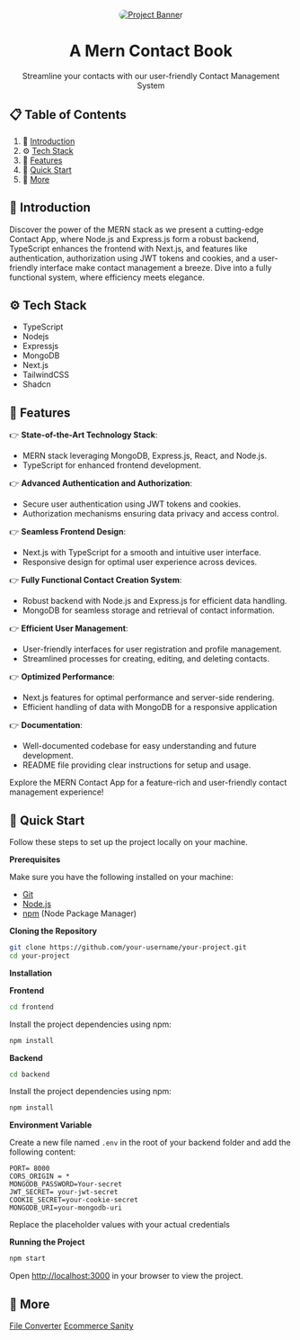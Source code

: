<div align="center">
  <br />
    <a href="https://github.com/Md-Zainulabdin/Contact-Book" target="_blank">
      <img src="./frontend//public/readme.jpg" style="border-radius: 10px" alt="Project Banner">
    </a>
  <br />

  <h1 align="center">A Mern Contact Book</h1>
  <div align="center">
    Streamline your contacts with our user-friendly Contact Management System
  </div>
</div>

## 📋 <a name="table">Table of Contents</a>

1. 🤖 [Introduction](#introduction)
2. ⚙️ [Tech Stack](#tech-stack)
3. 🔋 [Features](#features)
4. 🤸 [Quick Start](#quick-start)
5. 🚀 [More](#more)

## <a name="introduction">🤖 Introduction</a>

Discover the power of the MERN stack as we present a cutting-edge Contact App, where Node.js and Express.js form a robust backend, TypeScript enhances the frontend with Next.js, and features like authentication, authorization using JWT tokens and cookies, and a user-friendly interface make contact management a breeze. Dive into a fully functional system, where efficiency meets elegance.

## <a name="tech-stack">⚙️ Tech Stack</a>

- TypeScript
- Nodejs
- Expressjs
- MongoDB
- Next.js
- TailwindCSS
- Shadcn

## <a name="features">🔋 Features</a>

👉 **State-of-the-Art Technology Stack**:

- MERN stack leveraging MongoDB, Express.js, React, and Node.js.
- TypeScript for enhanced frontend development.

👉 **Advanced Authentication and Authorization**:

- Secure user authentication using JWT tokens and cookies.
- Authorization mechanisms ensuring data privacy and access control.

👉 **Seamless Frontend Design**:

- Next.js with TypeScript for a smooth and intuitive user interface.
- Responsive design for optimal user experience across devices.

👉 **Fully Functional Contact Creation System**:

- Robust backend with Node.js and Express.js for efficient data handling.
- MongoDB for seamless storage and retrieval of contact information.

👉 **Efficient User Management**:

- User-friendly interfaces for user registration and profile management.
- Streamlined processes for creating, editing, and deleting contacts.

👉 **Optimized Performance**:

- Next.js features for optimal performance and server-side rendering.
- Efficient handling of data with MongoDB for a responsive application

👉 **Documentation**:

- Well-documented codebase for easy understanding and future development.
- README file providing clear instructions for setup and usage.

Explore the MERN Contact App for a feature-rich and user-friendly contact management experience!

## <a name="quick-start">🤸 Quick Start</a>

Follow these steps to set up the project locally on your machine.

**Prerequisites**

Make sure you have the following installed on your machine:

- [Git](https://git-scm.com/)
- [Node.js](https://nodejs.org/en)
- [npm](https://www.npmjs.com/) (Node Package Manager)

**Cloning the Repository**

```bash
git clone https://github.com/your-username/your-project.git
cd your-project
```

**Installation**

**Frontend**

```bash
cd frontend
```

Install the project dependencies using npm:

```bash
npm install
```

**Backend**

```bash
cd backend
```

Install the project dependencies using npm:

```bash
npm install
```

**Environment Variable**

Create a new file named `.env` in the root of your backend folder and add the following content:

```env
PORT= 8000
CORS_ORIGIN = *
MONGODB_PASSWORD=Your-secret
JWT_SECRET= your-jwt-secret
COOKIE_SECRET=your-cookie-secret
MONGODB_URI=your-mongodb-uri
```

Replace the placeholder values with your actual credentials

**Running the Project**

```bash
npm start
```

Open [http://localhost:3000](http://localhost:3000) in your browser to view the project.

##  🚀 <a name="more">More</a>

<a href="https://github.com/Md-Zainulabdin/File-Converter" target="_blank">File Converter</a>
<a href="https://github.com/Md-Zainulabdin/e-commerce-sanity" target="_blank">Ecommerce Sanity</a>
